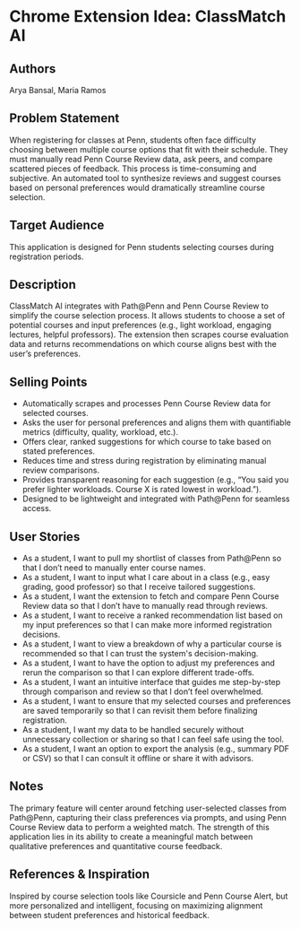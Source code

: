 # Chrome Extension Idea: ClassMatch AI

## Authors
Arya Bansal, Maria Ramos

## Problem Statement
When registering for classes at Penn, students often face difficulty choosing between multiple course options that fit with their schedule. They must manually read Penn Course Review data, ask peers, and compare scattered pieces of feedback. This process is time-consuming and subjective. An automated tool to synthesize reviews and suggest courses based on personal preferences would dramatically streamline course selection.

## Target Audience
This application is designed for Penn students selecting courses during registration periods.

## Description
ClassMatch AI integrates with Path@Penn and Penn Course Review to simplify the course selection process. It allows students to choose a set of potential courses and input preferences (e.g., light workload, engaging lectures, helpful professors). The extension then scrapes course evaluation data and returns recommendations on which course aligns best with the user’s preferences.

## Selling Points
- Automatically scrapes and processes Penn Course Review data for selected courses.
- Asks the user for personal preferences and aligns them with quantifiable metrics (difficulty, quality, workload, etc.).
- Offers clear, ranked suggestions for which course to take based on stated preferences.
- Reduces time and stress during registration by eliminating manual review comparisons.
- Provides transparent reasoning for each suggestion (e.g., “You said you prefer lighter workloads. Course X is rated lowest in workload.”).
- Designed to be lightweight and integrated with Path@Penn for seamless access.

## User Stories
- As a student, I want to pull my shortlist of classes from Path@Penn so that I don’t need to manually enter course names.
- As a student, I want to input what I care about in a class (e.g., easy grading, good professor) so that I receive tailored suggestions.
- As a student, I want the extension to fetch and compare Penn Course Review data so that I don’t have to manually read through reviews.
- As a student, I want to receive a ranked recommendation list based on my input preferences so that I can make more informed registration decisions.
- As a student, I want to view a breakdown of why a particular course is recommended so that I can trust the system's decision-making.
- As a student, I want to have the option to adjust my preferences and rerun the comparison so that I can explore different trade-offs.
- As a student, I want an intuitive interface that guides me step-by-step through comparison and review so that I don’t feel overwhelmed.
- As a student, I want to ensure that my selected courses and preferences are saved temporarily so that I can revisit them before finalizing registration.
- As a student, I want my data to be handled securely without unnecessary collection or sharing so that I can feel safe using the tool.
- As a student, I want an option to export the analysis (e.g., summary PDF or CSV) so that I can consult it offline or share it with advisors.

## Notes
The primary feature will center around fetching user-selected classes from Path@Penn, capturing their class preferences via prompts, and using Penn Course Review data to perform a weighted match. The strength of this application lies in its ability to create a meaningful match between qualitative preferences and quantitative course feedback.

## References & Inspiration
Inspired by course selection tools like Coursicle and Penn Course Alert, but more personalized and intelligent, focusing on maximizing alignment between student preferences and historical feedback.




